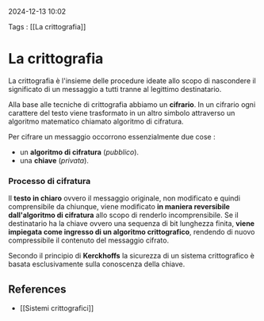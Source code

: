 2024-12-13 10:02

Tags : [[La crittografia]]

# La crittografia

La crittografia è l'insieme delle procedure ideate allo scopo di nascondere il significato di un messaggio a tutti tranne al legittimo destinatario.

Alla base alle tecniche di crittografia abbiamo un **cifrario**. In un cifrario ogni carattere del testo viene trasformato in un altro simbolo attraverso un algoritmo matematico chiamato algoritmo di cifratura.

Per cifrare un messaggio occorrono essenzialmente due cose : 
- un **algoritmo di cifratura** (*pubblico*).
- una **chiave** (*privata*).

### Processo di cifratura 

Il **testo in chiaro** ovvero il messaggio originale, non modificato e quindi comprensibile da chiunque,  viene modificato **in maniera reversibile dall'algoritmo di cifratura** allo scopo di renderlo incomprensibile. Se il destinatario ha la chiave ovvero una sequenza di bit lunghezza finita, **viene impiegata come ingresso di un algoritmo crittografico**, rendendo di nuovo compressibile il contenuto del messaggio cifrato.

Secondo il principio di **Kerckhoffs** la sicurezza di un sistema crittografico è basata esclusivamente sulla conoscenza della chiave. 
## References

- [[Sistemi crittografici]]